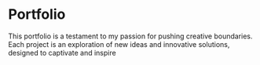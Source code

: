 # Portfolio
This portfolio is a testament to my passion for pushing creative boundaries. Each project is an exploration of new ideas and innovative solutions, designed to captivate and inspire
